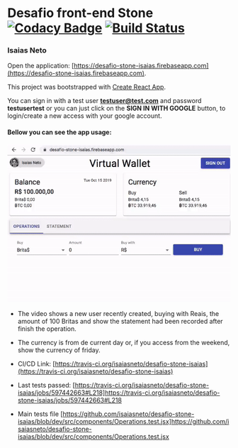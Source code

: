 # Desafio front-end Stone [![Codacy Badge](https://api.codacy.com/project/badge/Grade/ca4e4ec8f97d459d839bac5bddc67b41)](https://www.codacy.com/manual/isaiasneto/desafio-stone-isaias?utm_source=github.com&amp;utm_medium=referral&amp;utm_content=isaiasneto/desafio-stone-isaias&amp;utm_campaign=Badge_Grade) [![Build Status](https://travis-ci.org/isaiasneto/desafio-stone-isaias.svg?branch=master)](https://travis-ci.org/isaiasneto/desafio-stone-isaias)

### Isaias Neto

Open the application: [https://desafio-stone-isaias.firebaseapp.com](https://desafio-stone-isaias.firebaseapp.com).

This project was bootstrapped with [Create React App](https://github.com/facebook/create-react-app).

You can sign in with a test user **testuser@test.com** and password **testusertest** or you can just click on the **SIGN IN WITH GOOGLE** button, to login/create a new access with your google account.

#### Bellow you can see the app usage:

![App usage](/app-usage.gif?raw=true)

- The video shows a new user recently created, buying with Reais, the amount of 100 Britas and show the statement had been recorded after finish the operation.

- The currency is from de current day or, if you access from the weekend, show the currency of friday.

- CI/CD Link: [https://travis-ci.org/isaiasneto/desafio-stone-isaias](https://travis-ci.org/isaiasneto/desafio-stone-isaias)

- Last tests passed: [https://travis-ci.org/isaiasneto/desafio-stone-isaias/jobs/597442663#L218]https://travis-ci.org/isaiasneto/desafio-stone-isaias/jobs/597442663#L218

- Main tests file [https://github.com/isaiasneto/desafio-stone-isaias/blob/dev/src/components/Operations.test.jsx]https://github.com/isaiasneto/desafio-stone-isaias/blob/dev/src/components/Operations.test.jsx
